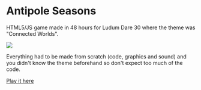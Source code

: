 Antipole Seasons
=======

HTML5/JS game made in 48 hours for Ludum Dare 30 where the theme was "Connected Worlds".

<img src="http://i.imgur.com/M1nsPLp.png" style="border: 0">

Everything had to be made from scratch (code, graphics and sound) and you didn't know the theme beforehand so don't expect too much of the code.

[Play it here](hopfog.com/antipole-seasons)
